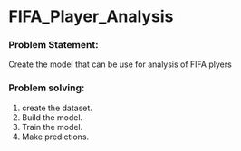 # FIFA_Player_Analysis
### Problem Statement:
Create the model that can be use for analysis of FIFA plyers
### Problem solving:
1) create the dataset. </br>
2) Build the model. </br>
3) Train the model. </br>
4) Make predictions. </br>

